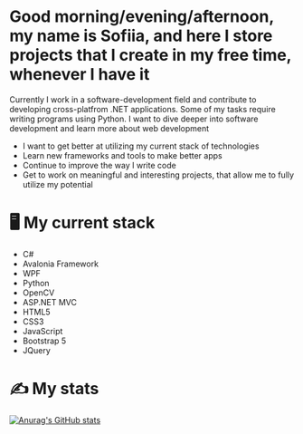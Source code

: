 # Good morning/evening/afternoon, my name is Sofiia, and here I store projects that I create in my free time, whenever I have it 
Currently I work in a software-development field and contribute to developing cross-platfrom .NET applications. Some of my tasks require writing programs using Python.
I want to dive deeper into software development and learn more about web development
- I want to get better at utilizing my current stack of technologies
- Learn new frameworks and tools to make better apps
- Continue to improve the way I write code
- Get to work on meaningful and interesting projects, that allow me to fully utilize my potential
# 🖥️ My current stack 
- C#
- Avalonia Framework
- WPF
- Python
- OpenCV
- ASP.NET MVC
- HTML5
- CSS3
- JavaScript
- Bootstrap 5
- JQuery
# ✍️ My stats
[![Anurag's GitHub stats](https://github-readme-stats.vercel.app/api?username=SMToad)](https://github.com/anuraghazra/github-readme-stats)
